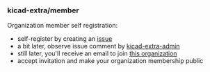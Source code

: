 
### kicad-extra/member

Organization member self registration:
* self-register by creating an [issue](https://github.com/kicad-extra/member/issues)
* a bit later, observe issue comment by [kicad-extra-admin](https://github.com/kicad-extra-admin)
* still later, you'll receive an email to join [this organization](https://github.com/orgs/kicad-extra/people)
* accept invitation and make your organization membership public
